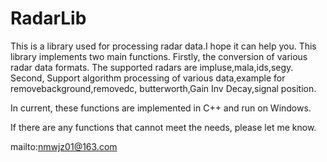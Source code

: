 # RadarLib
This is a library used for processing radar data.I hope it can help you.
This library implements two main functions.
Firstly, the conversion of various radar data formats. The supported radars are impluse,mala,ids,segy.
Second, Support algorithm processing of various data,example for removebackground,removedc, butterworth,Gain Inv Decay,signal position.

In current, these functions are implemented in C++ and run on Windows.

If there are any functions that cannot meet the needs, please let me know. 

mailto:nmwjz01@163.com

